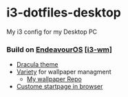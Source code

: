 # i3-dotfiles-desktop
 My i3 config for my Desktop PC

### Build on [EndeavourOS](https://endeavouros.com/) [[i3-wm]](https://i3wm.org/)


- [Dracula theme](https://draculatheme.com/)
- [Variety](https://github.com/varietywalls/variety) for wallpaper managment
    - [My wallpaper Repo](https://github.com/Ninso112/ninso-wallpaper-collection)
- [Custome startpage in browser](https://github.com/PrettyCoffee/yet-another-generic-startpage)
